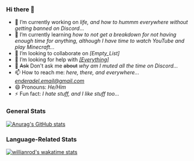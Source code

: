 ### Hi there 👋

- 🔭 I’m currently working on *life, and how to hummm everywhere without getting banned on Discord*...
- 🌱 I’m currently learning *how to not get a breakdown for not having enough time for anything, although I have time to watch YouTube and play Minecraft...*
- 👯 I’m looking to collaborate on *[Empty_List]*
- 🤔 I’m looking for help with *[[Everything]](https://github.com/EnderCommunity)*
- 💬 ~~Ask~~ Don't ask me ~~about~~ *why am I muted all the time on Discord...*
- 📫 How to reach me: *here, there, and everywhere... [enderadel.email@gmail.com](mailto:enderadel.email@gmail.com?subject=I%20hate%20you%20EnderAdel!)*
- 😄 Pronouns: *He/Him*
- ⚡ Fun fact: *I hate stuff, and I like stuff too...*

### General Stats

[![Anurag's GitHub stats](https://github-readme-stats.vercel.app/api?username=adel-sbeh&theme=dark)](https://github.com/anuraghazra/github-readme-stats)

### Language-Related Stats

[![willianrod's wakatime stats](https://github-readme-stats.vercel.app/api/wakatime?username=adelsbeh&layout=compact&theme=dark)](https://github.com/anuraghazra/github-readme-stats)
